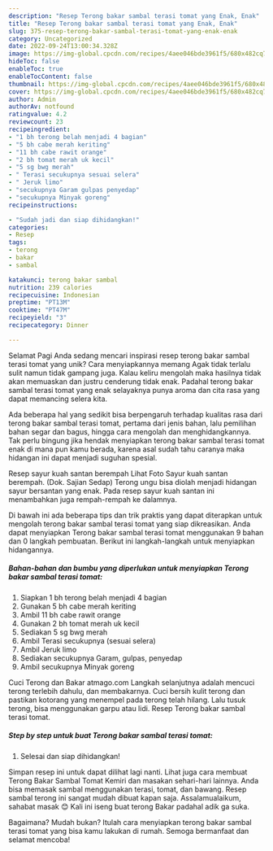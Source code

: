 ```yaml
---
description: "Resep Terong bakar sambal terasi tomat yang Enak, Enak"
title: "Resep Terong bakar sambal terasi tomat yang Enak, Enak"
slug: 375-resep-terong-bakar-sambal-terasi-tomat-yang-enak-enak
category: Uncategorized
date: 2022-09-24T13:00:34.328Z
image: https://img-global.cpcdn.com/recipes/4aee046bde3961f5/680x482cq70/terong-bakar-sambal-terasi-tomat-foto-resep-utama.jpg
hideToc: false
enableToc: true
enableTocContent: false
thumbnail: https://img-global.cpcdn.com/recipes/4aee046bde3961f5/680x482cq70/terong-bakar-sambal-terasi-tomat-foto-resep-utama.jpg
cover: https://img-global.cpcdn.com/recipes/4aee046bde3961f5/680x482cq70/terong-bakar-sambal-terasi-tomat-foto-resep-utama.jpg
author: Admin
authorAv: notfound
ratingvalue: 4.2
reviewcount: 23
recipeingredient:
- "1 bh terong belah menjadi 4 bagian"
- "5 bh cabe merah keriting"
- "11 bh cabe rawit orange"
- "2 bh tomat merah uk kecil"
- "5 sg bwg merah"
- " Terasi secukupnya sesuai selera"
- " Jeruk limo"
- "secukupnya Garam gulpas penyedap"
- "secukupnya Minyak goreng"
recipeinstructions:

- "Sudah jadi dan siap dihidangkan!"
categories:
- Resep
tags:
- terong
- bakar
- sambal

katakunci: terong bakar sambal 
nutrition: 239 calories
recipecuisine: Indonesian
preptime: "PT13M"
cooktime: "PT47M"
recipeyield: "3"
recipecategory: Dinner

---
```



Selamat Pagi Anda sedang mencari inspirasi resep terong bakar sambal terasi tomat yang unik? Cara menyiapkannya memang Agak tidak terlalu sulit namun tidak gampang juga. Kalau keliru mengolah maka hasilnya tidak akan memuaskan dan justru cenderung tidak enak. Padahal terong bakar sambal terasi tomat yang enak selayaknya punya aroma dan cita rasa yang dapat memancing selera kita.


Ada beberapa hal yang sedikit bisa berpengaruh terhadap kualitas rasa dari terong bakar sambal terasi tomat, pertama dari jenis bahan, lalu pemilihan bahan segar dan bagus, hingga cara mengolah dan menghidangkannya. Tak perlu bingung jika hendak menyiapkan terong bakar sambal terasi tomat enak di mana pun kamu berada, karena asal sudah tahu caranya maka hidangan ini dapat menjadi suguhan spesial.

Resep sayur kuah santan berempah Lihat Foto Sayur kuah santan berempah. (Dok. Sajian Sedap) Terong ungu bisa diolah menjadi hidangan sayur bersantan yang enak. Pada resep sayur kuah santan ini menambahkan juga rempah-rempah ke dalamnya.


Di bawah ini ada beberapa tips dan trik praktis yang dapat diterapkan untuk mengolah terong bakar sambal terasi tomat yang siap dikreasikan. Anda dapat menyiapkan Terong bakar sambal terasi tomat menggunakan 9 bahan dan 0 langkah pembuatan. Berikut ini langkah-langkah untuk menyiapkan hidangannya.

<!--inarticleads1-->

##### Bahan-bahan dan bumbu yang diperlukan untuk menyiapkan Terong bakar sambal terasi tomat:

1. Siapkan 1 bh terong belah menjadi 4 bagian
1. Gunakan 5 bh cabe merah keriting
1. Ambil 11 bh cabe rawit orange
1. Gunakan 2 bh tomat merah uk kecil
1. Sediakan 5 sg bwg merah
1. Ambil  Terasi secukupnya (sesuai selera)
1. Ambil  Jeruk limo
1. Sediakan secukupnya Garam, gulpas, penyedap
1. Ambil secukupnya Minyak goreng


Cuci Terong dan Bakar atmago.com Langkah selanjutnya adalah mencuci terong terlebih dahulu, dan membakarnya. Cuci bersih kulit terong dan pastikan kotorang yang menempel pada terong telah hilang. Lalu tusuk terong, bisa menggunakan garpu atau lidi. Resep Terong bakar sambal terasi tomat. 

<!--inarticleads2-->

##### Step by step untuk buat Terong bakar sambal terasi tomat:


1. Selesai dan siap dihidangkan!

Simpan resep ini untuk dapat dilihat lagi nanti. Lihat juga cara membuat Terong Bakar Sambal Tomat Kemiri dan masakan sehari-hari lainnya. Anda bisa memasak sambal menggunakan terasi, tomat, dan bawang. Resep sambal terong ini sangat mudah dibuat kapan saja. Assalamualaikum, sahabat masak 😊 Kali ini iseng buat terong Bakar padahal adik ga suka. 

Bagaimana? Mudah bukan? Itulah cara menyiapkan terong bakar sambal terasi tomat yang bisa kamu lakukan di rumah. Semoga bermanfaat dan selamat mencoba!
